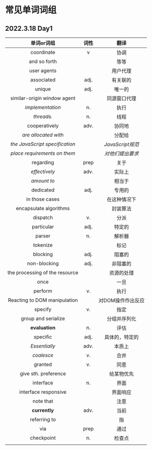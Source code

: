 # 常见单词词组

## 2022.3.18 Day1

|           单词or词组           | 词性 |       翻译        |
| :----------------------------: | :--: | :---------------: |
|           coordinate           |  v   |       协调        |
|          and so forth          |      |       等等        |
|          user agents           |      |     用户代理      |
|           associated           | adj. |     有关联的      |
|             unique             | adj. |      唯一的       |
|  similar-origin window agent   |      |   同源窗口代理    |
|        *implementation*        |  n.  |       执行        |
|           *threads.*           |  n.  |       线程        |
|         cooperatively          | adv. |      协同地       |
|      *are allocated with*      |      |      分配给       |
| *the JavaScript specification* |      | *JavaScript规范*  |
|  *place requirements on them*  |      | *对他们提出要求*  |
|           regarding            | prep |       关于        |
|         *effectively*          | adv. |      实际上       |
|          *amount to*           |      |      相当于       |
|           dedicated            | adj. |      专用的       |
|         in those cases         |      |   在这种情况下    |
|     encapsulate algorithms     |      |     封装算法      |
|            dispatch            |  v.  |       分派        |
|           particular           | adj. |      特定的       |
|             parser             |  n.  |      解析器       |
|            tokenize            |      |       标记        |
|            blocking            | adj. |      阻塞的       |
|          non-blocking          | adj. |     非阻塞的      |
| the processing of the resource |      |    资源的处理     |
|              once              |      |       一旦        |
|            perform             |  v.  |       执行        |
|  Reacting to DOM manipulation  |      | 对DOM操作作出反应 |
|            specify             |  v.  |       指定        |
|      group and serialize       |      |   分组并序列化    |
|         **evaluation**         |  n.  |       评估        |
|            specific            | adj. |  具体的，特定的   |
|         *Essentially*          | adv. |      本质上       |
|           *coalesce*           |  v.  |       合并        |
|            granted             |  v.  |       同意        |
|      give sth. preference      |      |    给某物优先     |
|           interface            |  n.  |       界面        |
|      interface responsive      |      |     界面响应      |
|           note that            |      |       注意        |
|         **currently**          | adv. |       当前        |
|          referring to          |      |        指         |
|              via               | prep |       通过        |
|           checkpoint           |  n.  |      检查点       |
|                                |      |                   |

